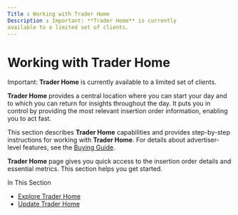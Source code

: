 ```yaml
---
Title : Working with Trader Home
Description : Important: **Trader Home** is currently
available to a limited set of clients.
---
```



# Working with Trader Home





Important: **Trader Home** is currently
available to a limited set of clients.



**Trader Home** provides a central location where you can start your day
and to which you can return for insights throughout the day. It puts you
in control by providing the most relevant insertion order information,
enabling you to act fast.

This section describes **Trader Home** capabilities and provides
step-by-step instructions for working with **Trader Home**. For details
about advertiser-level features, see the
<a href="buying-guide.html" class="xref">Buying Guide</a>.

**Trader Home** page gives you
quick access to the insertion order details and essential metrics. This
section helps you get started.

In This Section

- <a href="explore-trader-home.html" class="xref">Explore Trader Home</a>
- <a href="update-trader-home.html" class="xref">Update Trader Home</a>




